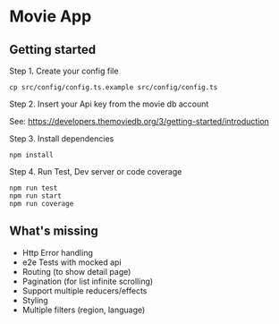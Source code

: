 # Movie App

## Getting started

Step 1. Create your config file

```
cp src/config/config.ts.example src/config/config.ts
```

Step 2. Insert your Api key from the movie db account

See: https://developers.themoviedb.org/3/getting-started/introduction

Step 3. Install dependencies

```
npm install
```

Step 4. Run Test, Dev server or code coverage

```
npm run test
npm run start
npm run coverage
```

## What's missing

- Http Error handling 
- e2e Tests with mocked api
- Routing (to show detail page)
- Pagination (for list infinite scrolling)
- Support multiple reducers/effects
- Styling
- Multiple filters (region, language)
